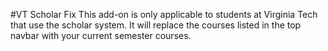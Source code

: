 #VT Scholar Fix
This add-on is only applicable to students at Virginia Tech that use the scholar system. It will replace the courses listed in the top navbar with your current semester courses.